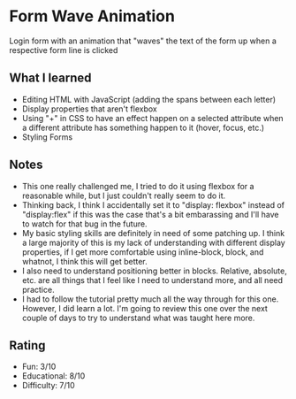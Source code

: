 # Form Wave Animation

Login form with an animation that "waves" the text of the form up when a respective form line is clicked

## What I learned

- Editing HTML with JavaScript (adding the spans between each letter)
- Display properties that aren't flexbox
- Using "+" in CSS to have an effect happen on a selected attribute when a different attribute has something happen to it (hover, focus, etc.)
- Styling Forms

## Notes

- This one really challenged me, I tried to do it using flexbox for a reasonable while, but I just couldn't really seem to do it.
- Thinking back, I think I accidentally set it to "display: flexbox" instead of "display:flex" if this was the case that's a bit embarassing and I'll have to watch for that bug in the future.
- My basic styling skills are definitely in need of some patching up. I think a large majority of this is my lack of understanding with different display properties, if I get more comfortable using inline-block, block, and whatnot, I think this will get better.
- I also need to understand positioning better in blocks. Relative, absolute, etc. are all things that I feel like I need to understand more, and all need practice.
- I had to follow the tutorial pretty much all the way through for this one. However, I did learn a lot. I'm going to review this one over the next couple of days to try to understand what was taught here more.

## Rating

- Fun: 3/10
- Educational: 8/10
- Difficulty: 7/10
